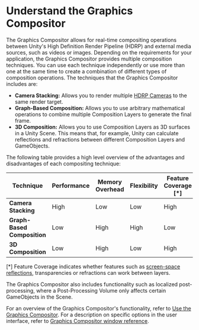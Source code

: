 # Understand the Graphics Compositor

The Graphics Compositor allows for real-time compositing operations between Unity's High Definition Render Pipeline (HDRP) and external media sources, such as videos or images. Depending on the requirements for your application, the Graphics Compositor provides multiple composition techniques. You can use each technique independently or use more than one at the same time to create a combination of different types of composition operations. The techniques that the Graphics Compositor includes are:

* **Camera Stacking:** Allows you to render multiple [HDRP Cameras](hdrp-camera-component-reference.md) to the same render target.
* **Graph-Based Composition:** Allows you to use arbitrary mathematical operations to combine multiple Composition Layers to generate the final frame.
* **3D Composition:** Allows you to use Composition Layers as 3D surfaces in a Unity Scene. This means that, for example, Unity can calculate reflections and refractions between different Composition Layers and GameObjects.

The following table provides a high level overview of the advantages and disadvantages of each compositing technique:

| **Technique** | **Performance** | **Memory Overhead** | **Flexibility** | **Feature Coverage [*]** |
| ------------- | ------------- |------------- | ------------- | ------------- |
| **Camera Stacking** | High | Low | Low | High |
| **Graph-Based Composition** | Low | High | High| Low |
| **3D Composition** | Low | High | Low | High |

[*] Feature Coverage indicates whether features such as [screen-space reflections](Override-Screen-Space-Reflection.md), transparencies or refractions can work between layers.

The Graphics Compositor also includes functionality such as localized post-processing, where a Post-Processing Volume only affects certain GameObjects in the Scene.

For an overview of the Graphics Compositor's functionality, refer to [Use the Graphics Compositor](use-the-graphics-compositor.md). For a description on specific options in the user interface, refer to [Graphics Compositor window reference](graphics-compositor-window-reference.md).

